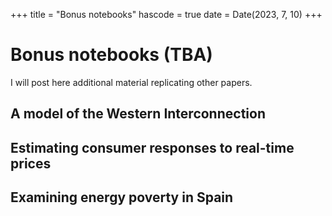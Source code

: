 +++
title = "Bonus notebooks"
hascode = true
date = Date(2023, 7, 10)
+++

# Bonus notebooks (TBA)

I will post here additional material replicating other papers.

## A model of the Western Interconnection


## Estimating consumer responses to real-time prices

## Examining energy poverty in Spain

